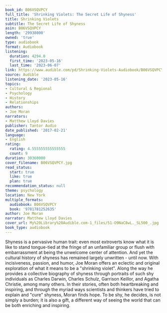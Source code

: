 ```yaml
---
book_id: B06VSQVPCY
full_title: 'Shrinking Violets: The Secret Life of Shyness'
title: Shrinking Violets
subtitle: The Secret Life of Shyness
asin: B06VSQVPCY
length: '29938000'
owned: 'true'
type: audiobook
format: Audiobook
listening:
  duration: 4294.0
  first_time: '2023-05-16'
  last_time: '2023-06-07'
link: https://www.audible.com/pd/Shrinking-Violets-Audiobook/B06VSQVPCY
source: Audible
listening_date: '2023-05-16'
topics:
- Cultural & Regional
- Psychology
- History
- Relationships
authors:
- Joe Moran
narrators:
- Matthew Lloyd Davies
publisher: Tantor Audio
date_published: '2017-02-21'
language:
- English
rating:
  rating: 4.555555555555555
  count: 9
duration: 30360000
cover_filename: B06VSQVPCY.jpg
read_status:
  start: true
  like: true
  plan: true
recommendation_status: null
theme: psychology
location: New York
multiple_formats:
  audiobook: B06VSQVPCY
  book: '9781781252635'
author: Joe Moran
narrator: Matthew Lloyd Davies
cover_url: My%20Library%20Audible.com-1_files/51-O9NaC8wL._SL500_.jpg
book_type: audiobook
---
```

Shyness is a pervasive human trait: even most extroverts know what it is like to stand tongue-tied at the fringe of an unfamiliar group or flush with embarrassment at being the unwelcome center of attention. And yet the cultural history of shyness has remained largely unwritten - until now. With incisiveness, passion, and humor, Joe Moran offers an eclectic and original exploration of what it means to be a "shrinking violet". Along the way he provides a collective biography of shyness through portraits of such shy individuals as Charles Darwin, Charles Schulz, Garrison Keillor, and Agatha Christie, among many others. In their stories, often both heartbreaking and inspiring, and through the myriad ways scientists and thinkers have tried to explain and "cure" shyness, Moran finds hope. To be shy, he decides, is not simply a burden; it is also a gift, a different way of seeing the world that can be both enriching and inspiring.
